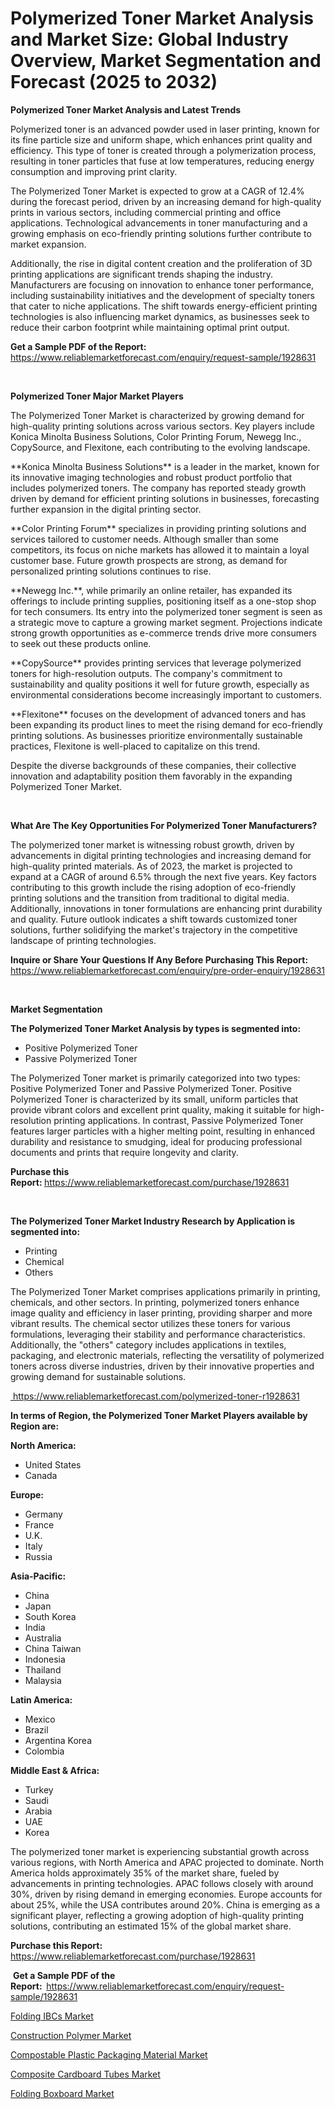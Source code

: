 <p><h1>Polymerized Toner Market Analysis and Market Size: Global Industry Overview, Market Segmentation and Forecast (2025 to 2032)</h1></p><p><strong>Polymerized Toner Market Analysis and Latest Trends</strong></p>
<p><p>Polymerized toner is an advanced powder used in laser printing, known for its fine particle size and uniform shape, which enhances print quality and efficiency. This type of toner is created through a polymerization process, resulting in toner particles that fuse at low temperatures, reducing energy consumption and improving print clarity. </p><p>The Polymerized Toner Market is expected to grow at a CAGR of 12.4% during the forecast period, driven by an increasing demand for high-quality prints in various sectors, including commercial printing and office applications. Technological advancements in toner manufacturing and a growing emphasis on eco-friendly printing solutions further contribute to market expansion. </p><p>Additionally, the rise in digital content creation and the proliferation of 3D printing applications are significant trends shaping the industry. Manufacturers are focusing on innovation to enhance toner performance, including sustainability initiatives and the development of specialty toners that cater to niche applications. The shift towards energy-efficient printing technologies is also influencing market dynamics, as businesses seek to reduce their carbon footprint while maintaining optimal print output.</p></p>
<p><strong>Get a Sample PDF of the Report:&nbsp;</strong> <a href="https://www.reliablemarketforecast.com/enquiry/request-sample/1928631?utm_campaign=1144&utm_medium=2&utm_source=Github&utm_content=ia&utm_term=01042025&utm_id=polymerized-toner">https://www.reliablemarketforecast.com/enquiry/request-sample/1928631</a></p>
<p>&nbsp;</p>
<p><strong>Polymerized Toner Major Market Players</strong></p>
<p><p>The Polymerized Toner Market is characterized by growing demand for high-quality printing solutions across various sectors. Key players include Konica Minolta Business Solutions, Color Printing Forum, Newegg Inc., CopySource, and Flexitone, each contributing to the evolving landscape.</p><p>**Konica Minolta Business Solutions** is a leader in the market, known for its innovative imaging technologies and robust product portfolio that includes polymerized toners. The company has reported steady growth driven by demand for efficient printing solutions in businesses, forecasting further expansion in the digital printing sector.</p><p>**Color Printing Forum** specializes in providing printing solutions and services tailored to customer needs. Although smaller than some competitors, its focus on niche markets has allowed it to maintain a loyal customer base. Future growth prospects are strong, as demand for personalized printing solutions continues to rise.</p><p>**Newegg Inc.**, while primarily an online retailer, has expanded its offerings to include printing supplies, positioning itself as a one-stop shop for tech consumers. Its entry into the polymerized toner segment is seen as a strategic move to capture a growing market segment. Projections indicate strong growth opportunities as e-commerce trends drive more consumers to seek out these products online.</p><p>**CopySource** provides printing services that leverage polymerized toners for high-resolution outputs. The company's commitment to sustainability and quality positions it well for future growth, especially as environmental considerations become increasingly important to customers.</p><p>**Flexitone** focuses on the development of advanced toners and has been expanding its product lines to meet the rising demand for eco-friendly printing solutions. As businesses prioritize environmentally sustainable practices, Flexitone is well-placed to capitalize on this trend.</p><p>Despite the diverse backgrounds of these companies, their collective innovation and adaptability position them favorably in the expanding Polymerized Toner Market.</p></p>
<p>&nbsp;</p>
<p><strong>What Are The Key Opportunities For Polymerized Toner Manufacturers?</strong></p>
<p><p>The polymerized toner market is witnessing robust growth, driven by advancements in digital printing technologies and increasing demand for high-quality printed materials. As of 2023, the market is projected to expand at a CAGR of around 6.5% through the next five years. Key factors contributing to this growth include the rising adoption of eco-friendly printing solutions and the transition from traditional to digital media. Additionally, innovations in toner formulations are enhancing print durability and quality. Future outlook indicates a shift towards customized toner solutions, further solidifying the market's trajectory in the competitive landscape of printing technologies.</p></p>
<p><strong>Inquire or Share Your Questions If Any Before Purchasing This Report:</strong> <a href="https://www.reliablemarketforecast.com/enquiry/pre-order-enquiry/1928631?utm_campaign=1144&utm_medium=2&utm_source=Github&utm_content=ia&utm_term=01042025&utm_id=polymerized-toner">https://www.reliablemarketforecast.com/enquiry/pre-order-enquiry/1928631</a></p>
<p>&nbsp;</p>
<p><strong>Market Segmentation</strong></p>
<p><strong>The Polymerized Toner Market Analysis by types is segmented into:</strong></p>
<p><ul><li>Positive Polymerized Toner</li><li>Passive Polymerized Toner</li></ul></p>
<p><p>The Polymerized Toner market is primarily categorized into two types: Positive Polymerized Toner and Passive Polymerized Toner. Positive Polymerized Toner is characterized by its small, uniform particles that provide vibrant colors and excellent print quality, making it suitable for high-resolution printing applications. In contrast, Passive Polymerized Toner features larger particles with a higher melting point, resulting in enhanced durability and resistance to smudging, ideal for producing professional documents and prints that require longevity and clarity.</p></p>
<p><strong>Purchase this Report:&nbsp;</strong><a href="https://www.reliablemarketforecast.com/purchase/1928631?utm_campaign=1144&utm_medium=2&utm_source=Github&utm_content=ia&utm_term=01042025&utm_id=polymerized-toner">https://www.reliablemarketforecast.com/purchase/1928631</a></p>
<p>&nbsp;</p>
<p><strong>The Polymerized Toner Market Industry Research by Application is segmented into:</strong></p>
<p><ul><li>Printing</li><li>Chemical</li><li>Others</li></ul></p>
<p><p>The Polymerized Toner Market comprises applications primarily in printing, chemicals, and other sectors. In printing, polymerized toners enhance image quality and efficiency in laser printing, providing sharper and more vibrant results. The chemical sector utilizes these toners for various formulations, leveraging their stability and performance characteristics. Additionally, the "others" category includes applications in textiles, packaging, and electronic materials, reflecting the versatility of polymerized toners across diverse industries, driven by their innovative properties and growing demand for sustainable solutions.</p></p>
<p><a href="https://www.reliablemarketforecast.com/polymerized-toner-r1928631?utm_campaign=1144&utm_medium=2&utm_source=Github&utm_content=ia&utm_term=01042025&utm_id=polymerized-toner">&nbsp;https://www.reliablemarketforecast.com/polymerized-toner-r1928631</a></p>
<p><strong>In terms of Region, the Polymerized Toner Market Players available by Region are:</strong></p>
<p>
    <p> <strong> North America: </strong>
        <ul>
            <li>United States</li>
            <li>Canada</li>
        </ul>
        </p> 
    <p> <strong> Europe: </strong>
        <ul>
            <li>Germany</li>
            <li>France</li>
            <li>U.K.</li>
            <li>Italy</li>
            <li>Russia</li>
        </ul>
        </p> 
    <p> <strong> Asia-Pacific: </strong>
        <ul>
            <li>China</li>
            <li>Japan</li>
            <li>South Korea</li>
            <li>India</li>
            <li>Australia</li>
            <li>China Taiwan</li>
            <li>Indonesia</li>
            <li>Thailand</li>
            <li>Malaysia</li>
        </ul>
        </p> 
    <p> <strong> Latin America: </strong>
        <ul>
            <li>Mexico</li>
            <li>Brazil</li>
            <li>Argentina Korea</li>
            <li>Colombia</li>
        </ul>
        </p> 
    <p> <strong> Middle East & Africa: </strong>
        <ul>
            <li>Turkey</li>
            <li>Saudi</li>
            <li>Arabia</li>
            <li>UAE</li>
            <li>Korea</li>
        </ul>
    </p>
    </p>
<p><p>The polymerized toner market is experiencing substantial growth across various regions, with North America and APAC projected to dominate. North America holds approximately 35% of the market share, fueled by advancements in printing technologies. APAC follows closely with around 30%, driven by rising demand in emerging economies. Europe accounts for about 25%, while the USA contributes around 20%. China is emerging as a significant player, reflecting a growing adoption of high-quality printing solutions, contributing an estimated 15% of the global market share.</p></p>
<p><strong>Purchase this Report: </strong><a href="https://www.reliablemarketforecast.com/purchase/1928631?utm_campaign=1144&utm_medium=2&utm_source=Github&utm_content=ia&utm_term=01042025&utm_id=polymerized-toner">https://www.reliablemarketforecast.com/purchase/1928631</a></p>
<p>&nbsp;<strong>Get a Sample PDF of the Report:&nbsp;&nbsp;</strong><a href="https://www.reliablemarketforecast.com/enquiry/request-sample/1928631?utm_campaign=1144&utm_medium=2&utm_source=Github&utm_content=ia&utm_term=01042025&utm_id=polymerized-toner">https://www.reliablemarketforecast.com/enquiry/request-sample/1928631</a></p>
<p><strong></strong></p>
<p><p><a href="https://github.com/aarajlyre/Market-Research-Report-List-1/blob/main/folding-ibcs-market.md?utm_campaign=1144&utm_medium=2&utm_source=Github&utm_content=ia&utm_term=01042025&utm_id=polymerized-toner">Folding IBCs Market</a></p><p><a href="https://github.com/ritooesiaba/Market-Research-Report-List-1/blob/main/construction-polymer-market.md?utm_campaign=1144&utm_medium=2&utm_source=Github&utm_content=ia&utm_term=01042025&utm_id=polymerized-toner">Construction Polymer Market</a></p><p><a href="https://github.com/elvutedipela/Market-Research-Report-List-1/blob/main/compostable-plastic-packaging-material-market.md?utm_campaign=1144&utm_medium=2&utm_source=Github&utm_content=ia&utm_term=01042025&utm_id=polymerized-toner">Compostable Plastic Packaging Material Market</a></p><p><a href="https://github.com/nkbaroga/Market-Research-Report-List-1/blob/main/composite-cardboard-tubes-market.md?utm_campaign=1144&utm_medium=2&utm_source=Github&utm_content=ia&utm_term=01042025&utm_id=polymerized-toner">Composite Cardboard Tubes Market</a></p><p><a href="https://github.com/sawrovpipolo/Market-Research-Report-List-1/blob/main/folding-boxboard-market.md?utm_campaign=1144&utm_medium=2&utm_source=Github&utm_content=ia&utm_term=01042025&utm_id=polymerized-toner">Folding Boxboard Market</a></p></p>